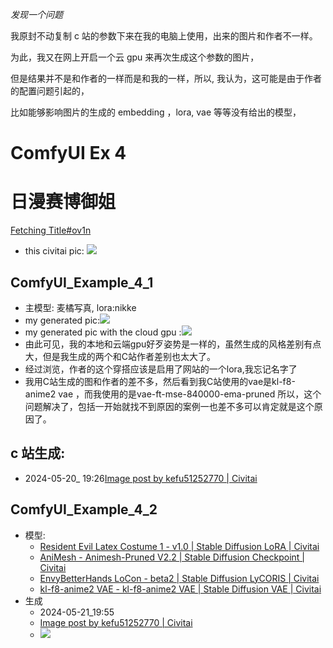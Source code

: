 _发现一个问题_

我原封不动复制 c 站的参数下来在我的电脑上使用，出来的图片和作者不一样。

为此，我又在网上开启一个云 gpu 来再次生成这个参数的图片，

但是结果并不是和作者的一样而是和我的一样，所以, 我认为，这可能是由于作者的配置问题引起的，

比如能够影响图片的生成的 embedding ，lora, vae 等等没有给出的模型，
# ComfyUI Ex 4
# 日漫赛博御姐
[Fetching Title#ov1n](https://civitai.com/images/12172952)
- this civitai pic:
![](https://image.civitai.com/xG1nkqKTMzGDvpLrqFT7WA/149d378e-ce16-4cab-b666-2b0afdaa71c1/original=true/00059-2425464473.jpeg)
## ComfyUI_Example_4_1

- 主模型: 麦橘写真, lora:nikke
- my generated pic:![](https://image.civitai.com/xG1nkqKTMzGDvpLrqFT7WA/8a42467f-a6d6-4c2f-8011-68940b810eb8/original=true/ComfyUI_00001_.jpeg)
- my generated pic with the cloud gpu :![](https://image.civitai.com/xG1nkqKTMzGDvpLrqFT7WA/b2581572-86b9-4414-8b50-9fccafdd506b/original=true/d55bbca18dbeda21aa44ef44fc32ebd9c163b1cc799d682d5057eb0243929b20.jpeg)
- 由此可见，我的本地和云端gpu好歹姿势是一样的，虽然生成的风格差别有点大，但是我生成的两个和C站作者差别也太大了。
- 经过浏览，作者的这个穿搭应该是启用了网站的一个lora,我忘记名字了
- 我用C站生成的图和作者的差不多，然后看到我C站使用的vae是kl-f8-anime2 vae ，而我使用的是vae-ft-mse-840000-ema-pruned 所以，这个问题解决了，包括一开始就找不到原因的案例一也差不多可以肯定就是这个原因了。
## c 站生成:
- 2024-05-20_ 19:26[Image post by kefu51252770 | Civitai](https://civitai.com/posts/2883240)
## ComfyUI_Example_4_2
- 模型:
	- [Resident Evil Latex Costume 1 - v1.0 | Stable Diffusion LoRA | Civitai](https://civitai.com/models/445434/resident-evil-latex-costume-1?modelVersionId=496017)
	- [AniMesh - Animesh-Pruned V2.2 | Stable Diffusion Checkpoint | Civitai](https://civitai.com/models/90642/animesh?modelVersionId=224732)
	- [EnvyBetterHands LoCon - beta2 | Stable Diffusion LyCORIS | Civitai](https://civitai.com/models/47085/envybetterhands-locon?modelVersionId=55199)
	- [kl-f8-anime2 VAE - kl-f8-anime2 VAE | Stable Diffusion VAE | Civitai](https://civitai.com/models/23906/kl-f8-anime2-vae?modelVersionId=28569)
- 生成
	- 2024-05-21_19:55
	- [Image post by kefu51252770 | Civitai](https://civitai.com/posts/2906142)
	- ![](https://image.civitai.com/xG1nkqKTMzGDvpLrqFT7WA/08fbc675-4990-4413-b771-2630006c05f5/width=2048/ComfyUI_Example_4_00003_.jpeg)
